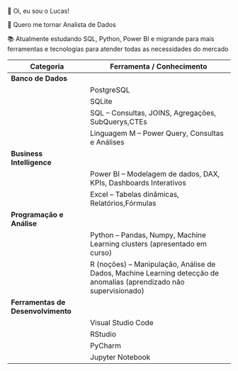👋 Oi, eu sou o Lucas!

🎯 Quero me tornar Analista de Dados

📚 Atualmente estudando SQL, Python, Power BI e migrande para mais ferramentas e tecnologias para atender todas as necessidades do mercado

| Categoria                   | Ferramenta / Conhecimento                              |
| --------------------------- | ------------------------------------------------------ |
| **Banco de Dados**           |                                                        |
|                             | PostgreSQL                                             |
|                             | SQLite                                                 |
|                             | SQL – Consultas, JOINS, Agregações, SubQuerys,CTEs         |
|                             | Linguagem M – Power Query, Consultas e Análises         |
| **Business Intelligence**    |                                                        |
|                             | Power BI – Modelagem de dados, DAX, KPIs, Dashboards Interativos |
|                             | Excel – Tabelas dinâmicas, Relatórios,Fórmulas                |
| **Programação e Análise**    |                                                        |
|                             | Python – Pandas, Numpy, Machine Learning clusters (apresentado em curso)                    |
|                             | R (noções) – Manipulação, Análise de Dados, Machine Learning detecção de anomalias (aprendizado não supervisionado)          |
| **Ferramentas de Desenvolvimento** |                                                  |
|                             | Visual Studio Code                                     |
|                             | RStudio                                               |
|                             | PyCharm                                               |
|                             | Jupyter Notebook                                      |
